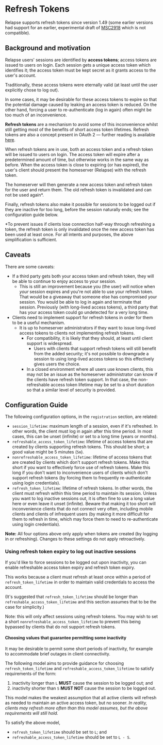 # Refresh Tokens

Relapse supports refresh tokens since version 1.49 (some earlier versions had support for an earlier, experimental draft of [MSC2918] which is not compatible).


[MSC2918]: https://github.com/matrix-org/matrix-doc/blob/main/proposals/2918-refreshtokens.md#msc2918-refresh-tokens


## Background and motivation

Relapse users' sessions are identified by **access tokens**; access tokens are
issued to users on login. Each session gets a unique access token which identifies
it; the access token must be kept secret as it grants access to the user's account.

Traditionally, these access tokens were eternally valid (at least until the user
explicitly chose to log out).

In some cases, it may be desirable for these access tokens to expire so that the
potential damage caused by leaking an access token is reduced.
On the other hand, forcing a user to re-authenticate (log in again) often might
be too much of an inconvenience.

**Refresh tokens** are a mechanism to avoid some of this inconvenience whilst
still getting most of the benefits of short access token lifetimes.
Refresh tokens are also a concept present in OAuth 2 — further reading is available
[here](https://datatracker.ietf.org/doc/html/rfc6749#section-1.5).

When refresh tokens are in use, both an access token and a refresh token will be
issued to users on login. The access token will expire after a predetermined amount
of time, but otherwise works in the same way as before. When the access token is
close to expiring (or has expired), the user's client should present the homeserver
(Relapse) with the refresh token.

The homeserver will then generate a new access token and refresh token for the user
and return them. The old refresh token is invalidated and can not be used again*.

Finally, refresh tokens also make it possible for sessions to be logged out if they
are inactive for too long, before the session naturally ends; see the configuration
guide below.


*To prevent issues if clients lose connection half-way through refreshing a token,
the refresh token is only invalidated once the new access token has been used at
least once. For all intents and purposes, the above simplification is sufficient.


## Caveats

There are some caveats:

* If a third party gets both your access token and refresh token, they will be able to
  continue to enjoy access to your session.
  * This is still an improvement because you (the user) will notice when *your*
    session expires and you're not able to use your refresh token.
    That would be a giveaway that someone else has compromised your session.
    You would be able to log in again and terminate that session.
    Previously (with long-lived access tokens), a third party that has your access
    token could go undetected for a very long time.
* Clients need to implement support for refresh tokens in order for them to be a
  useful mechanism.
  * It is up to homeserver administrators if they want to issue long-lived access
    tokens to clients not implementing refresh tokens.
    * For compatibility, it is likely that they should, at least until client support
      is widespread.
      * Users with clients that support refresh tokens will still benefit from the
        added security; it's not possible to downgrade a session to using long-lived
        access tokens so this effectively gives users the choice.
    * In a closed environment where all users use known clients, this may not be
      an issue as the homeserver administrator can know if the clients have refresh
      token support. In that case, the non-refreshable access token lifetime
      may be set to a short duration so that a similar level of security is provided.


## Configuration Guide

The following configuration options, in the `registration` section, are related:

* `session_lifetime`: maximum length of a session, even if it's refreshed.
  In other words, the client must log in again after this time period.
  In most cases, this can be unset (infinite) or set to a long time (years or months).
* `refreshable_access_token_lifetime`: lifetime of access tokens that are created
  by clients supporting refresh tokens.
  This should be short; a good value might be 5 minutes (`5m`).
* `nonrefreshable_access_token_lifetime`: lifetime of access tokens that are created
  by clients which don't support refresh tokens.
  Make this short if you want to effectively force use of refresh tokens.
  Make this long if you don't want to inconvenience users of clients which don't
  support refresh tokens (by forcing them to frequently re-authenticate using
  login credentials).
* `refresh_token_lifetime`: lifetime of refresh tokens.
  In other words, the client must refresh within this time period to maintain its session.
  Unless you want to log inactive sessions out, it is often fine to use a long
  value here or even leave it unset (infinite).
  Beware that making it too short will inconvenience clients that do not connect
  very often, including mobile clients and clients of infrequent users (by making
  it more difficult for them to refresh in time, which may force them to need to
  re-authenticate using login credentials).

**Note:** All four options above only apply when tokens are created (by logging in or refreshing).
Changes to these settings do not apply retroactively.


### Using refresh token expiry to log out inactive sessions

If you'd like to force sessions to be logged out upon inactivity, you can enable
refreshable access token expiry and refresh token expiry.

This works because a client must refresh at least once within a period of
`refresh_token_lifetime` in order to maintain valid credentials to access the
account.

(It's suggested that `refresh_token_lifetime` should be longer than
`refreshable_access_token_lifetime` and this section assumes that to be the case
for simplicity.)

Note: this will only affect sessions using refresh tokens. You may wish to
set a short `nonrefreshable_access_token_lifetime` to prevent this being bypassed
by clients that do not support refresh tokens.


#### Choosing values that guarantee permitting some inactivity

It may be desirable to permit some short periods of inactivity, for example to
accommodate brief outages in client connectivity.

The following model aims to provide guidance for choosing `refresh_token_lifetime`
and `refreshable_access_token_lifetime` to satisfy requirements of the form:

1. inactivity longer than `L` **MUST** cause the session to be logged out; and
2. inactivity shorter than `S` **MUST NOT** cause the session to be logged out.

This model makes the weakest assumption that all active clients will refresh as
needed to maintain an active access token, but no sooner.
*In reality, clients may refresh more often than this model assumes, but the
above requirements will still hold.*

To satisfy the above model,
* `refresh_token_lifetime` should be set to `L`; and
* `refreshable_access_token_lifetime` should be set to `L - S`.
